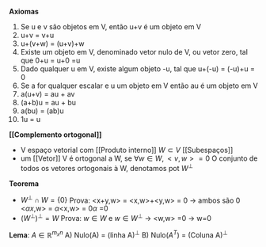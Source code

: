 
**Axiomas**
1. Se u e v são objetos em V, então u+v é um objeto em V
2. u+v = v+u
3. u+(v+w) = (u+v)+w
4. Existe um objeto em V, denominado vetor nulo de V, ou vetor zero, tal que 0+u = u+0 =u
5. Dado qualquer u em V, existe algum objeto -u, tal que u+(-u) = (-u)+u = 0
6. Se a for qualquer escalar e u um objeto em V então au é um objeto em V
7. a(u+v) = au + av
8. (a+b)u = au + bu
9. a(bu) = (ab)u
10. 1u = u

**[[Complemento ortogonal]]**
- V espaço vetorial com [[Produto interno]] $W \subset V$ [[Subespaços]]
- um [[Vetor]] V é ortogonal a W, se $\forall w \in W, <v,w>=0$
O conjunto de todos os vetores ortogonais à W, denotamos pot $W^\perp$ 

**Teorema**
- $W^\perp \cap W = \{0\}$
Prova:
	<x+y,w> = <x,w>+<y,w> = 0 -> ambos são 0
	<$\alpha x$,w> = $\alpha$<x,w> = 0$\alpha$ =0
- $(W^\perp)^\perp = W$
Prova:
	$w \in W$ e $w \in W^\perp$ -> <w,w> =0 -> w=0

**Lema**: $A \in \mathbb{R}^{m_xn}$
A) Nulo(A) = (linha A$)^\perp$ 
B) Nulo($A^T$) = (Coluna A$)^\perp$ 
